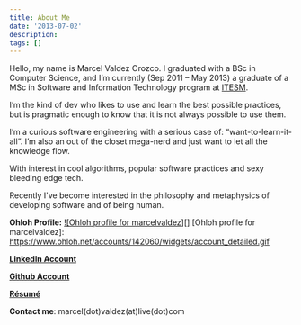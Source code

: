 ```yaml
---
title: About Me
date: '2013-07-02'
description:
tags: []
---
```


Hello, my name is Marcel Valdez Orozco. I graduated with a BSc in Computer
Science, and I’m currently (Sep 2011 – May 2013) a graduate of a MSc in Software
and Information Technology program at [ITESM](http://www.itesm.edu/).

I’m the kind of dev who likes to use and learn the best possible practices, but
is pragmatic enough to know that it is not always possible to use them.

I’m a curious software engineering with a serious case of: “want-to-learn-it-all”.
I’m also an out of the closet mega-nerd and just want to let all the knowledge
flow.

With interest in cool algorithms, popular software practices and sexy bleeding
edge tech.

Recently I've become interested in the philosophy and metaphysics of developing
software and of being human.

**Ohloh Profile:**  [![Ohloh profile for marcelvaldez][]](https://www.ohloh.net/accounts/142060?ref=Detailed) 
[Ohloh profile for marcelvaldez]: https://www.ohloh.net/accounts/142060/widgets/account_detailed.gif

[**LinkedIn Account**](http://www.linkedin.com/in/marcelvaldez)

[**Github Account**](http://github.com/marcel-valdez)

[**Résumé**]({{urls.media}}/mi_curriculum.pdf)

**Contact me**: marcel(dot)valdez(at)live(dot)com
